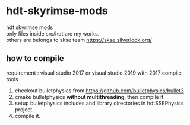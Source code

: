 # hdt-skyrimse-mods

hdt skyrimse mods  
only files inside src/hdt are my works.  
others are belongs to skse team <https://skse.silverlock.org/>  

## how to compile

requirement : visual studio 2017 or visual studio 2019 with 2017 compile tools

1. checkout bulletphysics from <https://github.com/bulletphysics/bullet3>
2. cmake bulletphysics **without multithreading**, then compile it.
3. setup bulletphysics includes and library directories in hdtSSEPhysics project.
4. compile it.
